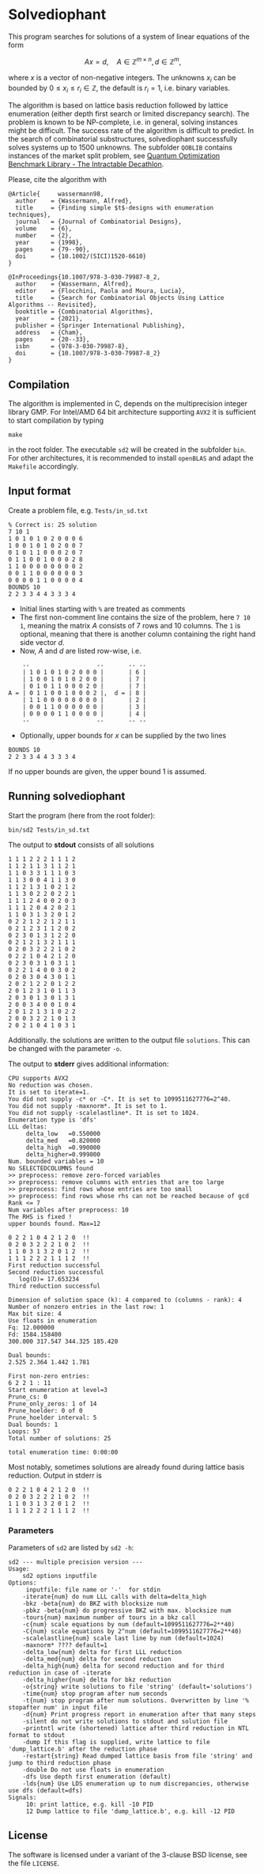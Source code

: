 # Solvediophant

This program searches for solutions of a system of linear equations of the form

```math
Ax = d, \quad A\in \mathbb{Z}^{m\times n}, d\in \mathbb{Z}^m,
```

where $x$ is a vector of non-negative integers. The unknowns $x_i$ can be bounded by $0\leq x_i\leq r_i\in\mathbb{Z}$, the default is $r_i=1$, i.e. binary variables.

The algorithm is based on lattice basis reduction followed by lattice enumeration (either depth first search or limited discrepancy search). The problem is known to be NP-complete, i.e. in general, solving instances might be difficult. The success rate of the algorithm is difficult to predict. In the search of combinatorial substructures, solvediophant successfully solves systems up to 1500 unknowns. The subfolder `QOBLIB` contains instances of the market split problem, see 
[Quantum Optimization Benchmark Library - The Intractable Decathlon](https://arxiv.org/abs/2504.03832).

Please, cite the algorithm with

```
@Article{	  wassermann98,
  author	= {Wassermann, Alfred},
  title		= {Finding simple $t$-designs with enumeration techniques},
  journal	= {Journal of Combinatorial Designs},
  volume	= {6},
  number	= {2},
  year		= {1998},
  pages		= {79--90},
  doi		= {10.1002/(SICI)1520-6610}
}

@InProceedings{10.1007/978-3-030-79987-8_2,
  author	= {Wassermann, Alfred},
  editor	= {Flocchini, Paola and Moura, Lucia},
  title		= {Search for Combinatorial Objects Using Lattice Algorithms -- Revisited},
  booktitle	= {Combinatorial Algorithms},
  year		= {2021},
  publisher	= {Springer International Publishing},
  address	= {Cham},
  pages		= {20--33},
  isbn		= {978-3-030-79987-8},
  doi		= {10.1007/978-3-030-79987-8_2}
}
```

## Compilation

The algorithm is implemented in C, depends on the multiprecision integer library GMP. For Intel/AMD 64 bit architecture supporting `AVX2` it is sufficient to start compilation by typing

```
make 
```

in the root folder. The executable `sd2` will be created in the subfolder `bin`. For other architectures, it is recommended to install `openBLAS` and adapt the `Makefile` accordingly. 

## Input format

Create a problem file, e.g. `Tests/in_sd.txt` 

```
% Correct is: 25 solution
7 10 1
1 0 1 0 1 0 2 0 0 0 6
1 0 0 1 0 1 0 2 0 0 7
0 1 0 1 1 0 0 0 2 0 7
0 1 1 0 0 1 0 0 0 2 8
1 1 0 0 0 0 0 0 0 0 2
0 0 1 1 0 0 0 0 0 0 3
0 0 0 0 1 1 0 0 0 0 4
BOUNDS 10
2 2 3 3 4 4 3 3 3 4 
```

- Initial lines starting with `%` are treated as comments
- The first non-comment line contains the size of the problem, here `7 10 1`, meaning
the matrix $A$ consists of $7$ rows and $10$ columns. The `1`  is optional, meaning that there is another column
containing the right hand side vector $d$.
- Now, $A$ and $d$ are listed row-wise, i.e.

```
    --                   --       -- --
    | 1 0 1 0 1 0 2 0 0 0 |       | 6 |
    | 1 0 0 1 0 1 0 2 0 0 |       | 7 |
    | 0 1 0 1 1 0 0 0 2 0 |       | 7 |
A = | 0 1 1 0 0 1 0 0 0 2 |,  d = | 8 |
    | 1 1 0 0 0 0 0 0 0 0 |       | 2 |
    | 0 0 1 1 0 0 0 0 0 0 |       | 3 |
    | 0 0 0 0 1 1 0 0 0 0 |       | 4 |
    --                   --       -- --
```

- Optionally, upper bounds for $x$ can be supplied by the two lines

```
BOUNDS 10
2 2 3 3 4 4 3 3 3 4 
```

If no upper bounds are given, the upper bound $1$ is assumed.

## Running solvediophant

Start the program (here from the root folder):

```
bin/sd2 Tests/in_sd.txt
```

The output to __stdout__ consists of all solutions

```
1 1 1 2 2 2 1 1 1 2 
1 1 2 1 1 3 1 1 2 1 
1 1 0 3 3 1 1 1 0 3 
1 1 3 0 0 4 1 1 3 0 
1 1 2 1 3 1 0 2 1 2 
1 1 3 0 2 2 0 2 2 1 
1 1 1 2 4 0 0 2 0 3 
1 1 1 2 0 4 2 0 2 1 
1 1 0 3 1 3 2 0 1 2 
0 2 2 1 2 2 1 2 1 1 
0 2 1 2 3 1 1 2 0 2 
0 2 3 0 1 3 1 2 2 0 
0 2 1 2 1 3 2 1 1 1 
0 2 0 3 2 2 2 1 0 2 
0 2 2 1 0 4 2 1 2 0 
0 2 3 0 3 1 0 3 1 1 
0 2 2 1 4 0 0 3 0 2 
0 2 0 3 0 4 3 0 1 1 
2 0 2 1 2 2 0 1 2 2 
2 0 1 2 3 1 0 1 1 3 
2 0 3 0 1 3 0 1 3 1 
2 0 0 3 4 0 0 1 0 4 
2 0 1 2 1 3 1 0 2 2 
2 0 0 3 2 2 1 0 1 3 
2 0 2 1 0 4 1 0 3 1 
```

Additionally. the solutions are written to the output file `solutions`. This can be changed with the parameter `-o`.

The output to __stderr__ gives additional information:

```
CPU supports AVX2
No reduction was chosen.
It is set to iterate=1.
You did not supply -c* or -C*. It is set to 1099511627776=2^40.
You did not supply -maxnorm*. It is set to 1.
You did not supply -scalelastline*. It is set to 1024.
Enumeration type is 'dfs'
LLL deltas:
	 delta_low   =0.550000
	 delta_med   =0.820000
	 delta_high  =0.990000
	 delta_higher=0.999000
Num. bounded variables = 10
No SELECTEDCOLUMNS found 
>> preprocess: remove zero-forced variables
>> preprocess: remove columns with entries that are too large
>> preprocess: find rows whose entries are too small
>> preprocess: find rows whose rhs can not be reached because of gcd
Rank <= 7
Num variables after preprocess: 10
The RHS is fixed !
upper bounds found. Max=12

0 2 2 1 0 4 2 1 2 0  !!
0 2 0 3 2 2 2 1 0 2  !!
1 1 0 3 1 3 2 0 1 2  !!
1 1 1 2 2 2 1 1 1 2  !!
First reduction successful
Second reduction successful
   log(D)= 17.653234
Third reduction successful

Dimension of solution space (k): 4 compared to (columns - rank): 4
Number of nonzero entries in the last row: 1
Max bit size: 4
Use floats in enumeration
Fq: 12.000000
Fd: 1584.158400
300.000 317.547 344.325 185.420 

Dual bounds:
2.525 2.364 1.442 1.781 

First non-zero entries:
6 2 2 1 : 11
Start enumeration at level=3
Prune_cs: 0
Prune_only_zeros: 1 of 14
Prune_hoelder: 0 of 0
Prune_hoelder interval: 5
Dual bounds: 1
Loops: 57
Total number of solutions: 25

total enumeration time: 0:00:00
```

Most notably, sometimes solutions are already found during lattice basis reduction. Output in stderr is

```
0 2 2 1 0 4 2 1 2 0  !!
0 2 0 3 2 2 2 1 0 2  !!
1 1 0 3 1 3 2 0 1 2  !!
1 1 1 2 2 2 1 1 1 2  !!
```

### Parameters

Parameters of `sd2` are listed by `sd2 -h`:

```
sd2 --- multiple precision version --- 
Usage:
	sd2 options inputfile
Options:
	 inputfile: file name or '-'  for stdin
	-iterate{num} do num LLL calls with delta=delta_high
	-bkz -beta{num} do BKZ with blocksize num
	-pbkz -beta{num} do progressive BKZ with max. blocksize num
	-tours{num} maximum number of tours in a bkz call
	-c{num} scale equations by num (default=1099511627776=2**40)
	-C{num} scale equations by 2^num (default=1099511627776=2**40)
	-scalelastline{num} scale last line by num (default=1024)
	-maxnorm* ???? default=1
	-delta_low{num} delta for first LLL reduction
	-delta_med{num} delta for second reduction
	-delta_high{num} delta for second reduction and for third reduction in case of -iterate
	-delta_higher{num} delta for bkz reduction
	-o{string} write solutions to file 'string' (default='solutions')
	-time{num} stop program after num seconds
	-t{num} stop program after num solutions. Overwritten by line '% stopafter num' in input file
	-d{num} Print progress report in enumeration after that many steps
	-silent do not write solutions to stdout and solution file
	-printntl write (shortened) lattice after third reduction in NTL format to stdout
	-dump If this flag is supplied, write lattice to file 'dump_lattice.b' after the reduction phase
	-restart{string} Read dumped lattice basis from file 'string' and jump to third reduction phase
	-double Do not use floats in enumeration
	-dfs Use depth first enumeration (default)
	-lds{num} Use LDS enumeration up to num discrepancies, otherwise use dfs (default=dfs)
Signals:
	 10: print lattice, e.g. kill -10 PID
	 12 Dump lattice to file 'dump_lattice.b', e.g. kill -12 PID
```

## License

The software is licensed under a variant of the 3-clause BSD license, see the file `LICENSE`.

